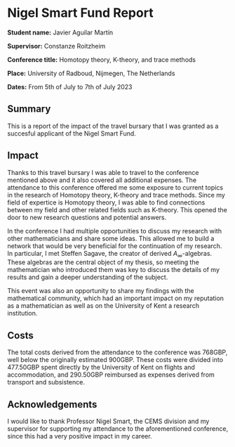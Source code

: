 # Nigel Smart Fund Report

**Student name:** Javier Aguilar Martín

**Supervisor:** Constanze Roitzheim

**Conference title:** Homotopy theory, K-theory, and trace methods

**Place:** University of Radboud, Nijmegen, The Netherlands

**Dates:** From 5th of July to 7th of July 2023


## Summary

This is a report of the impact of the travel bursary that I was granted as a succesful applicant of the Nigel Smart Fund. 

## Impact

Thanks to this travel bursary I was able to travel to the conference mentioned above and it also covered all additional expenses. The attendance to this conference offered me some exposure to current topics in the research of Homotopy theory, K-theory and trace methods. Since my field of expertice is Homotopy theory, I was able to find connections between my field and other related fields such as K-theory. This opened the door to new research questions and potential answers. 

In the conference I had multiple opportunities to discuss my research with other mathematicians and share some ideas. This allowed me to build a network that would be very beneficial for the continuation of my research. In particular, I met Steffen Sagave, the creator of derived $A_\infty$-algebras. These algebras are the central object of my thesis, so meeting the mathematician who introduced them was key to discuss the details of my results and gain a deeper understanding of the subject. 

This event was also an opportunity to share my findings with the mathematical community, which had an important impact on my reputation as a mathematician as well as on the University of Kent a research institution.

## Costs

The total costs derived from the attendance to the conference was 768GBP, well below the originally estimated 900GBP. These costs were divided into 477.50GBP spent directly by the University of Kent on flights and accommodation, and 290.50GBP reimbursed as expenses derived from transport and subsistence.

## Acknowledgements

I would like to thank Professor Nigel Smart, the CEMS division and my supervisor for supporting my attendance to the aforementioned conference, since this had a very positive impact in my career.

